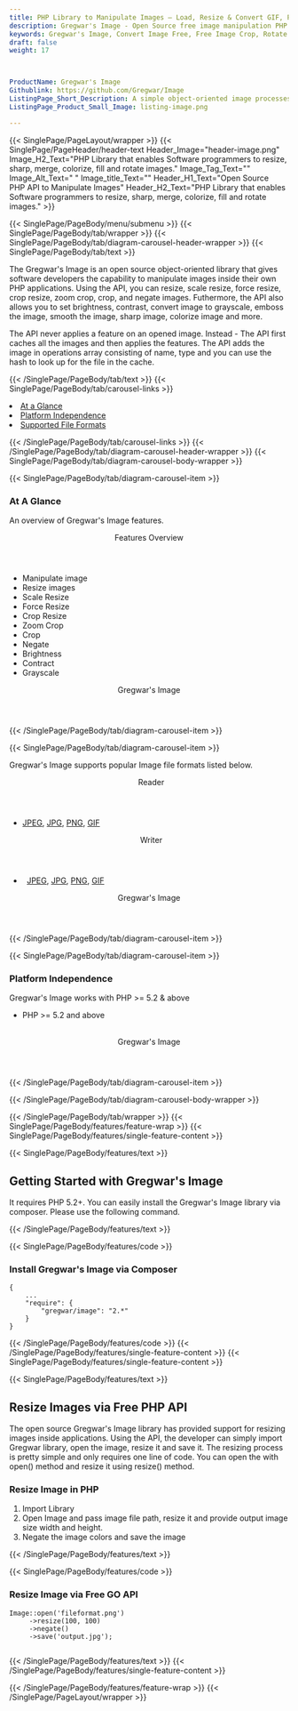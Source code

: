 ```yaml
---
title: PHP Library to Manipulate Images – Load, Resize & Convert GIF, PNG, JPEG
description: Gregwar's Image - Open Source free image manipulation PHP library allows programmers to load, crop, negate, sharp, merge colorize, fill and rotate images
keywords: Gregwar's Image, Convert Image Free, Free Image Crop, Rotate Image, Free Image API, Rotate Image, image processing, PHP images, image processing library, PHP PNG API, PHP JPG, PHP image API, PHP Image creation, Modify images, Image filtering API, PHP  fade image , image filtering  API, image animation, 3d image  rendering, plasma effect, PHP Image, Display images, Transform images in PHP
draft: false
weight: 17



ProductName: Gregwar's Image
Githublink: https://github.com/Gregwar/Image
ListingPage_Short_Description: A simple object-oriented image processesing and cahing API.
ListingPage_Product_Small_Image: listing-image.png 

---
```


{{< SinglePage/PageLayout/wrapper >}}
{{< SinglePage/PageHeader/header-text
Header_Image="header-image.png"
Image_H2_Text="PHP Library that enables Software programmers to resize, sharp, merge, colorize, fill and rotate images."
Image_Tag_Text=""
Image_Alt_Text=" "
Image_title_Text=""
Header_H1_Text="Open Source PHP API to Manipulate Images"
Header_H2_Text="PHP Library that enables Software programmers to resize, sharp, merge, colorize, fill and rotate images." >}}

{{< SinglePage/PageBody/menu/submenu >}}
{{< SinglePage/PageBody/tab/wrapper >}}
{{< SinglePage/PageBody/tab/diagram-carousel-header-wrapper >}}
{{< SinglePage/PageBody/tab/text >}}



<p>The Gregwar's Image is an open source object-oriented library that gives software developers the capability to manipulate images inside their own PHP applications. Using the API, you can resize, scale resize, force resize, crop resize, zoom crop, crop, and negate images. Futhermore, the API also allows you to set brightness, contrast, convert image to grayscale, emboss the image, smooth the image, sharp image, colorize image and more.</p>

<p>The API never applies a feature on an opened image. Instead - The API first caches all the images and then applies the features. The API adds the image in operations array consisting of name, type and you can use the hash to look up for the file in the cache.</p>


{{< /SinglePage/PageBody/tab/text >}}
{{< SinglePage/PageBody/tab/carousel-links >}}

<li data-target="#diagramcarousel" data-slide-to="0"><a href="#">At a Glance</a></li>
<li data-target="#diagramcarousel" data-slide-to="2"><a href="#">Platform Independence</a></li>
<li data-target="#diagramcarousel" data-slide-to="1"><a class="activetab" href="#">Supported File Formats</a></li>


{{< /SinglePage/PageBody/tab/carousel-links >}}
{{< /SinglePage/PageBody/tab/diagram-carousel-header-wrapper >}}
{{< SinglePage/PageBody/tab/diagram-carousel-body-wrapper >}}

{{< SinglePage/PageBody/tab/diagram-carousel-item >}}
<h3>At A Glance</h3>
<p>An overview of Gregwar's Image features.</p>
<div class="diagram1 d1-poi">
<div class="d1-row">
<div class="d1-col d1-right"><header>Features Overview</header>
<ul>
<li>Manipulate image</li>
<li>Resize images</li>
<li>Scale Resize</li>
<li>Force Resize</li>
<li>Crop Resize</li>
<li>Zoom Crop</li>
<li>Crop</li>
<li>Negate</li>
<li>Brightness</li>
<li>Contract</li>
<li>Grayscale</li>
</ul>
</div>
</div>
<div class="d1-logo" style="border: none;"><header>Gregwar's Image</header><footer><small></small></footer></div>
<!--/logo--></div>
<!--/diagram1-->
{{< /SinglePage/PageBody/tab/diagram-carousel-item >}}

{{< SinglePage/PageBody/tab/diagram-carousel-item >}}
<p>Gregwar's Image supports popular Image file formats listed below.</p>
<div class="diagram1 d2  d1-poi">
<div class="d1-row">
<div class="d1-col d1-left"><header><i class="fa fa-arrows-v "> </i> Reader</header>
<ul>
<li>
<a href="https://docs.fileformat.com/image/jpeg/">JPEG</a>, 
<a href="https://docs.fileformat.com/image/jpeg/">JPG</a>,
<a href="https://docs.fileformat.com/image/png/">PNG</a>, 
<a href="https://docs.fileformat.com/image/gif/">GIF</a>
</li>
</ul>
</div>
<!--/left-->
<div class="d1-col d1-right"><header><i class="fa  fa-long-arrow-down"> </i> Writer</header>
<ul>
<li> 
<a href="https://docs.fileformat.com/image/jpeg/">JPEG</a>, 
<a href="https://docs.fileformat.com/image/jpeg/">JPG</a>,
<a href="https://docs.fileformat.com/image/png/">PNG</a>, 
<a href="https://docs.fileformat.com/image/gif/">GIF</a>
</ul>
</div>
<!--/right--></div>
<!--/row-->
<div class="d1-logo" style="border: none;"><header>Gregwar's Image</header><footer><small></small></footer></div>
<!--/logo--></div>
<!--/diagram2-->
{{< /SinglePage/PageBody/tab/diagram-carousel-item >}}

{{< SinglePage/PageBody/tab/diagram-carousel-item >}}
<h3>Platform Independence</h3>
<p>Gregwar's Image works with PHP &gt;= 5.2 & above</p>
<div class="diagram1 d1-poi">
<div class="d1-row">
<div class="d1-col d1-right">
<ul>
<li>PHP &gt;= 5.2 and above</li>
</ul>
<!--/right--></div>
<!--/left-->
<div class="d1-col d1-right"> </div>
<!--/right--></div>
<!--/row-->
<div class="d1-logo" style="border: none;"><header>Gregwar's Image</header><footer><small></small></footer></div>
<!--/logo--></div>
<!--/diagram2 -->
{{< /SinglePage/PageBody/tab/diagram-carousel-item >}}

{{< /SinglePage/PageBody/tab/diagram-carousel-body-wrapper >}}

{{< /SinglePage/PageBody/tab/wrapper >}}
{{< SinglePage/PageBody/features/feature-wrap >}}
{{< SinglePage/PageBody/features/single-feature-content >}}

{{< SinglePage/PageBody/features/text >}}
<h2 class="h2title">Getting Started with Gregwar's Image</h2>
<p>It requires PHP 5.2+. You can easily install the Gregwar's Image library via composer. Please use the following command.</p>
{{< /SinglePage/PageBody/features/text >}}

{{< SinglePage/PageBody/features/code >}}
<h3><strong>Install Gregwar's Image via Composer</strong></h3>
<pre><code class="html">{
    ...
    "require": {
        "gregwar/image": "2.*"
    }
}</code></pre>


{{< /SinglePage/PageBody/features/code >}}
{{< /SinglePage/PageBody/features/single-feature-content >}}
{{< SinglePage/PageBody/features/single-feature-content >}}

{{< SinglePage/PageBody/features/text >}}
<h2 class="h2title">Resize Images via Free PHP API</h2>
<p>The open source Gregwar's Image library has provided support for resizing images inside applications. Using the API, the developer can simply import Gregwar library, open the image, resize it and save it. The resizing process is pretty simple and only requires one line of code. You can open the with open() method and resize it using resize() method.</p>
<h3>Resize Image in PHP</h3>
<ol>
<li>Import Library</li>
<li>Open Image and pass image file path, resize it and provide output image size width and height.</li>
<li>Negate the image colors and save the image</li>
</ol>
{{< /SinglePage/PageBody/features/text >}}

{{< SinglePage/PageBody/features/code >}}
<h3>Resize Image  via Free GO API</h3>
<pre><code class="php">Image::open('fileformat.png')
     ->resize(100, 100)
     ->negate()
     ->save('output.jpg');
     </code></pre>

{{< /SinglePage/PageBody/features/text >}}
{{< /SinglePage/PageBody/features/single-feature-content >}}

{{< /SinglePage/PageBody/features/feature-wrap >}}
{{< /SinglePage/PageLayout/wrapper >}}